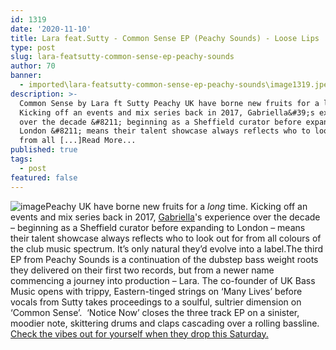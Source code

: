 ```yaml
---
id: 1319
date: '2020-11-10'
title: Lara feat.Sutty - Common Sense EP (Peachy Sounds) - Loose Lips
type: post
slug: lara-featsutty-common-sense-ep-peachy-sounds
author: 70
banner:
  - imported\lara-featsutty-common-sense-ep-peachy-sounds\image1319.jpeg
description: >-
  Common Sense by Lara ft Sutty Peachy UK have borne new fruits for a long time.
  Kicking off an events and mix series back in 2017, Gabriella&#39;s experience
  over the decade &#8211; beginning as a Sheffield curator before expanding to
  London &#8211; means their talent showcase always reflects who to look out for
  from all [...]Read More...
published: true
tags:
  - post
featured: false
---
```

![image](../imported\lara-featsutty-common-sense-ep-peachy-sounds\image1319.jpeg)Peachy UK have borne new fruits for a _long_ time. Kicking off an events and mix series back in 2017, [Gabriella](https://www.instagram.com/gabriella.djuk/)'s experience over the decade – beginning as a Sheffield curator before expanding to London – means their talent showcase always reflects who to look out for from all colours of the club music spectrum. It’s only natural they’d evolve into a label.The third EP from Peachy Sounds is a continuation of the dubstep bass weight roots they delivered on their first two records, but from a newer name commencing a journey into production – Lara. The co-founder of UK Bass Music opens with trippy, Eastern-tinged strings on ‘Many Lives’ before vocals from Sutty takes proceedings to a soulful, sultrier dimension on ‘Common Sense’.  ‘Notice Now’ closes the three track EP on a sinister, moodier note, skittering drums and claps cascading over a rolling bassline. [Check the vibes out for yourself when they drop this Saturday.](https://peachysounds.bandcamp.com/)